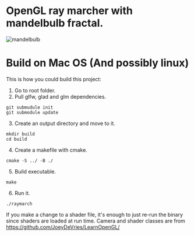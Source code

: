 # OpenGL ray marcher with mandelbulb fractal.

![mandelbulb](https://user-images.githubusercontent.com/44236259/119221373-0ad9d280-bb2a-11eb-90ce-a56cdbc290f7.gif)

# Build on Mac OS (And possibly linux)
This is how you could build this project:


1. Go to root folder.
2. Pull glfw, glad and glm dependencies.
```
git submudule init
git submodule update
```
3. Create an output directory and move to it.
```
mkdir build
cd build
```
4. Create a makefile with cmake. 
```
cmake -S ../ -B ./ 
```
5. Build executable.
```
make
```
6. Run it.
```
./raymarch
```

If you make a change to a shader file, it's enough to just re-run the binary since shaders are loaded at run time.
Camera and shader classes are from https://github.com/JoeyDeVries/LearnOpenGL/
